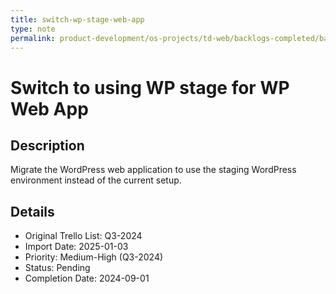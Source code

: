 ```yaml
---
title: switch-wp-stage-web-app
type: note
permalink: product-development/os-projects/td-web/backlogs-completed/backlog-specs/switch-wp-stage-web-app
---
```


# Switch to using WP stage for WP Web App

## Description
Migrate the WordPress web application to use the staging WordPress environment instead of the current setup.

## Details
- Original Trello List: Q3-2024
- Import Date: 2025-01-03
- Priority: Medium-High (Q3-2024)
- Status: Pending
- Completion Date: 2024-09-01